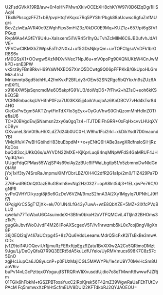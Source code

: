 U2FsdGVkX19RB/aw+0r4oHNPMwnXkIvOCEbXH8chKYW97/0D6IZqDg/1IllSAql4
TBxlkPkscgzFFZf+bB/pvpHtq1VKqxc7Rq5PYShrPbgk88aUcwsc6gfuZnfMUgrs
BevZzlwEaAVR40c9ZWghFips3mHiZ3z/0kDC0E9Mq+KUZ1z+657/pt6gSfVfPGup
RvpMAa4AGfEY9U4u+Xalsxem5i1V/R45r1hyQJTvhZcMlIM6C6JB0ufvhJdA1VE+
VFVCwClKMXhZlWpsEaTh2NXxJ+xf5GDsNjlqrQm+uvTOFCtgscVvDFk1brGR8S6v
rM0GSsX1+OOwgw5XzNNXvNVec7NpJ6u+mV0poPg90XQNUKbW4CnJwMkPD+snE3PW
vkSrz9yFBn8RkvH69YaWNXEOS7XmQ5DCwtg9Q06pFFPKkB/GkUpoHLGmMizuLlnJ
Mnkmmtp8gd5tdhHL42fmKvxP2BfLdy3rOEw52SN2Rgc5bQYkx/n9sZUz6Am9Xf1L
x9164XW5jsSqncmdMe6O5akpfG91/U3/doWqD6+7fFhv2+hZ1sC+eoh6kKSkEO5B
VCRNRnbackqUVHifnP0Fza7U03KXi5jj4oikVuojbAz6KnDBCV7vHd4kTsr844HG
GieGxPwEgm5AKTZnytFinTdX7Io3gEyx+OyGuVhwS0ChQzomMhHdInZOT/eflaU6
TC+20BVgdEwjSNamsn2zxy6a0gqTz4+lTJTDEIFhGRR+0xFqHxcvvLHUqXYcDByv
OXvuneLSnV0t9uHhXLdZ7d24b0UC0+LW9hu1Fci2rkI+xkDikYsdt7D0maondYBl
VMqXfuVI7wBHGbihdH83buEbpdM++x+yENtQ6HABe3avgXRdfnsIoSIHjRzKqDos
buQdl3ccjUKkQ6s/uAYVDN22MXE+KjKprLuq94nqMNpWFdS4GaMRUF4JHVgdQ/km
UUgeFdqCPMas55WzjSP4s69oiAy2zBUc9IFWaLbgtlp51/x5zbmnxDwNldGn0f4W
jYxj1xlf3ty74SroRaJmpmuKIMYDbrLBZ/OH4C2dfR2G1a1p/2m0/TiZ429Pa7DG
Z76FwdR6OnQtGazE9uGBmh8evNg2Hz0327+opA8lnt54j3+1ELxjwPe76C/0gNPR
yvPoQVHYDikyzgt8jt6e6GzDeV6VZM/9mzS2hnA3Ai2Xy1MgyIq7UPNhLJ9fff7i
GPqigKrCS5gT1ZjXk+ek/701JN4LfG43y7uwA+wtE8QbXZE+5MZ+2lXfcPVqBLU2
qweIuh77ToWaxU6C4suimdeXH3Bfm0bkoH2xVTFQMCviL4TIjln32BHOms3z1kPt
gugGkJbvtWoOJvdF4M26llPoAXScgeoV5F//v1hrwzmb5kL0x7cojBngViIgXn8P
36j0EQI2qjV4li7aUCrpg45+8z7Qu6VddLeeamuMdrQ5icFxK2iTsEkBe3mwAODk
jv1Z9toI14UOQeviUr1jjmuRzFE6xftjpEgz9Zatu1BvXlXlw2A2Cx5QRimoDMzt
9Jgu/Lj/DeCyQfaQ7R9Q3EERt5dA5kuLdfUYeio/UyRMVmucs698K7C8z57c5EnO
zgjHcLiupCa6JQ8yucnP+p0FUzMajlCGL5MAWYPk/1e4nU9Y70MvHcSm8UaoV6iv
buPv14vLGcPzttqxOYoguujfSTRQRnVIiXvusddUjdio7c8qTMwnft6wwwFJZRjm
01FGik6hFbkM+tGSZPBToxaYuxC2IRpKjrek56F42mZ39WgwRaUaFEhTUtDvPAcM
Fq5mmwxXzPhHt5cfmEUV8DUl22KFTdkbRJ2QYJAOEOU=
